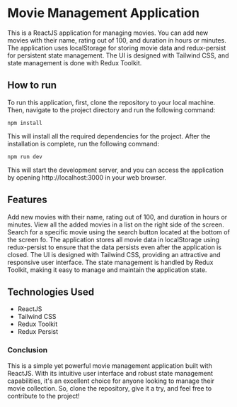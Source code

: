 # Movie Management Application

This is a ReactJS application for managing movies. You can add new movies with their name, rating out of 100, and duration in hours or minutes. The application uses localStorage for storing movie data and redux-persist for persistent state management. The UI is designed with Tailwind CSS, and state management is done with Redux Toolkit.

## How to run
To run this application, first, clone the repository to your local machine. Then, navigate to the project directory and run the following command:

```
npm install
```
This will install all the required dependencies for the project. After the installation is complete, run the following command:

```
npm run dev
```
This will start the development server, and you can access the application by opening http://localhost:3000 in your web browser.

## Features
Add new movies with their name, rating out of 100, and duration in hours or minutes.
View all the added movies in a list on the right side of the screen.
Search for a specific movie using the search button located at the bottom of the screen fo.
The application stores all movie data in localStorage using redux-persist to ensure that the data persists even after the application is closed.
The UI is designed with Tailwind CSS, providing an attractive and responsive user interface.
The state management is handled by Redux Toolkit, making it easy to manage and maintain the application state.
## Technologies Used
* ReactJS
* Tailwind CSS
* Redux Toolkit
* Redux Persist
### Conclusion
 This is a simple yet powerful movie management application built with ReactJS. With its intuitive user interface and robust state management capabilities, it's an excellent choice for anyone looking to manage their movie collection. So, clone the repository, give it a try, and feel free to contribute to the project!
